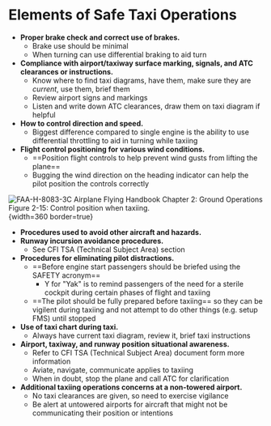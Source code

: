 # Elements of Safe Taxi Operations

* **Proper brake check and correct use of brakes.**
  * Brake use should be minimal
  * When turning can use differential braking to aid turn
* **Compliance with airport/taxiway surface marking, signals, and ATC clearances or instructions.**
  * Know where to find taxi diagrams, have them, make sure they are *current*, use them, brief them
  * Review airport signs and markings
  * Listen and write down ATC clearances, draw them on taxi diagram if helpful
* **How to control direction and speed.**
  * Biggest difference compared to single engine is the ability to use differential throttling to aid in turning while taxiing
* **Flight control positioning for various wind conditions.**
  * ==Position flight controls to help prevent wind gusts from lifting the plane==
  * Bugging the wind direction on the heading indicator can help the pilot position the controls correctly

![[FAA-H-8083-3C Airplane Flying Handbook](https://www.faa.gov/regulations_policies/handbooks_manuals/aviation/airplane_handbook) [Chapter 2: Ground Operations](https://www.faa.gov/sites/faa.gov/files/regulations_policies/handbooks_manuals/aviation/airplane_handbook/03_afh_ch2.pdf) Figure 2-15: Control position when taxiing.](/img/afh/afh-figure-2-15-control-position-taxiing.png){width=360 border=true}

* **Procedures used to avoid other aircraft and hazards.**
* **Runway incursion avoidance procedures.**
    * See CFI TSA (Technical Subject Area) section
* **Procedures for eliminating pilot distractions.**
    * ==Before engine start passengers should be briefed using the SAFETY acronym==
      * Y for "Yak" is to remind passengers of the need for a sterile cockpit during certain phases of flight and taxiing
    * ==The pilot should be fully prepared before taxiing== so they can be vigilent during taxiing and not attempt to do other things (e.g. setup FMS) until stopped
* **Use of taxi chart during taxi.**
    * Always have current taxi diagram, review it, brief taxi instructions
* **Airport, taxiway, and runway position situational awareness.**
    * Refer to CFI TSA (Technical Subject Area) document form more information
    * Aviate, navigate, communicate applies to taxiing
    * When in doubt, stop the plane and call ATC for clarification
* **Additional taxiing operations concerns at a non-towered airport.**
    * No taxi clearances are given, so need to exercise vigilance
    * Be alert at untowered airports for aircraft that might not be communicating their position or intentions
